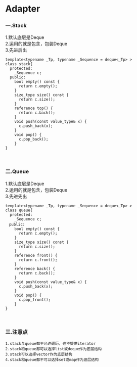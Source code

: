 # Adapter

### 一.Stack

1.默认底层是Deque<br>
2.运用的就是包含，包装Deque<br>
3.先进后出

```
template<typename _Tp, typename _Sequence = deque<_Tp> >
class stack{
  protected:
    _Sequence c;
  public:
    bool empty() const {
      return c.empty();
    }  
    size_type size() const {
      return c.size();
    }  
    reference top() {
      return c.back();
    }  
    void push(const value_type& x) {
      c.push_back(x);
    }  
    void pop() {
      c.pop_back();
    }
}
```

<br>

### 二.Queue

1.默认底层是Deque<br>
2.运用的就是包含，包装Deque<br>
3.先进先出

```
template<typename _Tp, typename _Sequence = deque<_Tp> >
class queue{
  protected:
    _Sequence c;
　public:
    bool empty() const {
      return c.empty();
    }  
    size_type size() const {
      return c.size();
    }  
    reference front() {
      return c.front();
    }
    reference back() {
      return c.back();
    }   
    void push(const value_type& x) {
      c.push_back(x);
    }  
    void pop() {
      c.pop_front();
    }
}
```

<br>

### 三.注意点

```
1.stack与queue都不允许遍历，也不提供iterator
2.stack和queue都可以选择list或deque作为底层结构
3.stack可以选择vector作为底层结构
4.stack和queue都不可以选择set或map作为底层结构
```
